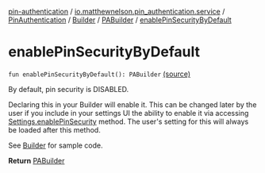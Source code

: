 [pin-authentication](../../../../index.md) / [io.matthewnelson.pin_authentication.service](../../../index.md) / [PinAuthentication](../../index.md) / [Builder](../index.md) / [PABuilder](index.md) / [enablePinSecurityByDefault](./enable-pin-security-by-default.md)

# enablePinSecurityByDefault

`fun enablePinSecurityByDefault(): PABuilder` [(source)](https://github.com/05nelsonm/pin-authentication/blob/master/pin-authentication/src/main/java/io/matthewnelson/pin_authentication/service/PinAuthentication.kt#L187)

By default, pin security is DISABLED.

Declaring this in your Builder will enable it. This can be changed later by the
user if you include in your settings UI the ability to enable it via accessing
[Settings.enablePinSecurity](../../-settings/enable-pin-security.md) method. The user's setting for this will always
be loaded after this method.

See [Builder](../index.md) for sample code.

**Return**
[PABuilder](index.md)

